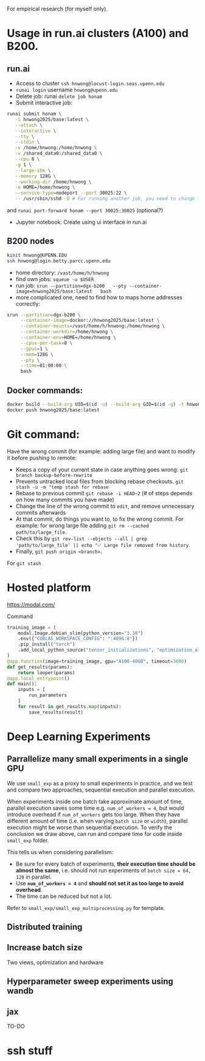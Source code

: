 For empirical research (for myself only).

# Usage in run.ai clusters (A100) and B200.

## run.ai
- Access to cluster `ssh hnwong@locust-login.seas.upenn.edu`
- `runai login` username `hnwong@upenn.edu`
- Delete job: runai `delete job honam`
- Submit interactive job:
```sh
runai submit honam \
   -i hnwong2025/base:latest \
   --attach \
   --interactive \
   --tty \
   --stdin \
   -v /home/hnwong:/home/hnwong \
   -v /shared_data0:/shared_data0 \
   --cpu 8 \
   -g 1 \
   --large-shm \
   --memory 128G \
   --working-dir /home/hnwong \
   -e HOME=/home/hnwong \
   --service-type=nodeport --port 30025:22 \
   -- /usr/sbin/sshd -D # For running another job, you need to change the port number 30025
```
and `runai port-forward honam --port 30025:30025` (optional?)

- Jupyter notebook: Create using ui interface in run.ai

## B200 nodes
```sh
kinit hnwong@UPENN.EDU
ssh hnwong@login.betty.parcc.upenn.edu
```
- home directory: `/vast/home/h/hnwong`
- find own jobs: `squeue -u $USER`
- run job: `srun --partition=dgx-b200   --pty --container-image=hnwong2025/base:latest   bash`
- more complicated one, need to find how to maps home addresses correctly:
```sh
srun --partition=dgx-b200 \
     --container-image=docker://hnwong2025/base:latest \
     --container-mounts=/vast/home/h/hnwong:/home/hnwong \
     --container-workdir=/home/hnwong \
     --container-env=HOME=/home/hnwong \
     --cpus-per-task=8 \
     --gpus=1 \
     --mem=128G \
     --pty \
     --time=01:00:00 \
     bash
```

## Docker commands:
```sh
docker build --build-arg UID=$(id -u) --build-arg GID=$(id -g) -t hnwong2025/base:latest base
docker push hnwong2025/base:latest
```

# Git command:
Have the wrong commit (for example: adding large file) and want to modify it before pushing to remote:

- Keeps a copy of your current state in case anything goes wrong:
`git branch backup-before-rewrite`
- Prevents untracked local files from blocking rebase checkouts. `git stash -u -m "temp stash for rebase`
- Rebase to previous commit `git rebase -i HEAD~2` (# of steps depends on how many commits you have made)
- Change the line of the wrong commit to `edit`, and remove unnecessary commits afterwards
- At that commit, do things you want to, to fix the wrong commit. For example: for wrong large file adding `git rm --cached path/to/large_file`.
- Check this by `git rev-list --objects --all | grep 'path/to/large_file' || echo "✅ Large file removed from history`.
- Finally, `git push origin <branch>`.

For `git stash`

# Hosted platform 
https://modal.com/

Command
```py
training_image = (
    modal.Image.debian_slim(python_version="3.10")
    .env({"CUBLAS_WORKSPACE_CONFIG": ":4096:8"})
    .pip_install("torch")
    .add_local_python_source("tensor_initializations", "optimization_algorithms", "synthetic_data", "utils", "models", "looper")
)
@app.function(image=training_image, gpu="A100-40GB", timeout=3600)
def get_results(params):
    return looper(params)
@app.local_entrypoint()
def main():
    inputs = [
        run_parameters
    ]
    for result in get_results.map(inputs):
        save_results(result)
```


# Deep Learning Experiments

## Parrallelize many small experiments in a single GPU

We use `small_exp` as a proxy to small experiments in practice, and we test and compare two approaches, sequential execution and parallel execution.

When experiments inside one batch take approximate amount of time, parallel execution saves some time e.g. `num_of_workers = 4`, but would introduce overhead if `num_of_workers` gets too large. When they have different amount of time (i.e. when varying `batch size` or `width`), parallel execution might be worse than sequential execution. To verify the conclusion we draw above, can run and compare time for code inside `small_exp` folder.

This tells us when considering parallelism:
- Be sure for every batch of experiments, **their execution time should be almost the same**, i.e. should not run experiments of `batch size = 64, 128` in parallel.
- Use **`num_of_workers = 4`** and **should not set it as too large to avoid overhead**.
- The time can be reduced but not a lot.

Refer to `small_exp/small_exp_multiprocessing.py` for template.


## Distributed training

## Increase batch size

Two views, optimization and hardware

## Hyperparameter sweep experiments using wandb

## jax
TO-DO

# ssh stuff